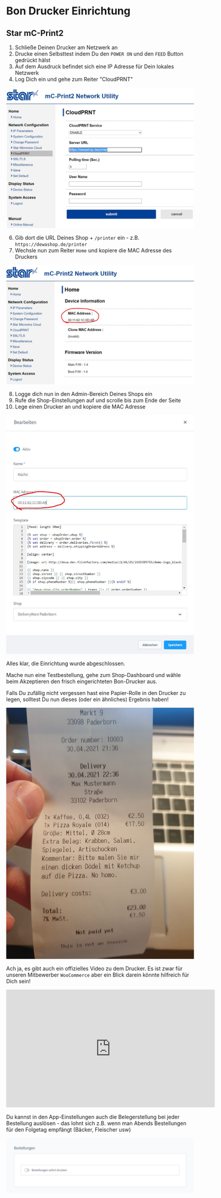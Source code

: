 # Bon Drucker Einrichtung

## Star mC-Print2

1. Schließe Deinen Drucker am Netzwerk an
2. Drucke einen Selbsttest indem Du den `POWER ON` und den `FEED` Button gedrückt hälst
3. Auf dem Ausdruck befindet sich eine IP Adresse für Dein lokales Netzwerk
5. Log Dich ein und gehe zum Reiter "CloudPRNT"

![](img/dewa-printer-settings.jpg)

6. Gib dort die URL Deines Shop + `/printer` ein - z.B. `https://dewashop.de/printer`
7. Wechsle nun zum Reiter `Home` und kopiere die MAC Adresse des Druckers

![](img/dewa-printer-mac.jpg)

8. Logge dich nun in den Admin-Bereich Deines Shops ein
9. Rufe die Shop-Einstellungen auf und scrolle bis zum Ende der Seite
10. Lege einen Drucker an und kopiere die MAC Adresse

![](img/dewa-printer-sw-mac.jpg)

Alles klar, die Einrichtung wurde abgeschlossen.

Mache nun eine Testbestellung, gehe zum Shop-Dashboard und wähle beim Akzeptieren
den frisch eingerichteten Bon-Drucker aus.

Falls Du zufällig nicht vergessen hast eine Papier-Rolle in den Drucker zu legen,
solltest Du nun dieses (oder ein ähnliches) Ergebnis haben!

![](img/dewa-printer-result.jpg)

Ach ja, es gibt auch ein offizielles Video zu dem Drucker. Es ist zwar für unseren
Mitbewerber `WooCommerce` aber ein Blick darein könnte hilfreich für Dich sein!

<iframe width="560" height="315" src="https://www.youtube.com/embed/2O3pZJ-kfqk" title="YouTube video player" frameborder="0" allow="accelerometer; autoplay; clipboard-write; encrypted-media; gyroscope; picture-in-picture" allowfullscreen></iframe>

Du kannst in den App-Einstellungen auch die Belegerstellung bei jeder 
Bestellung auslösen - das lohnt sich z.B. wenn man Abends Bestellungen für den
Folgetag empfängt (Bäcker, Fleischer usw)

![](img/dewa-printer-sw-settings.jpg)